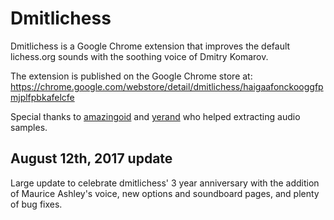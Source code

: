 Dmitlichess
===========

Dmitlichess is a Google Chrome extension that improves the default lichess.org sounds with the soothing voice of Dmitry Komarov.

The extension is published on the Google Chrome store at: https://chrome.google.com/webstore/detail/dmitlichess/haigaafonckooggfpmjplfpbkafelcfe

Special thanks to [amazingoid](http://twitch.tv/amazingoid/) and [yerand](http://twitch.tv/yerand/) who helped extracting audio samples.

## August 12th, 2017 update
Large update to celebrate dmitlichess' 3 year anniversary with the addition of Maurice Ashley's voice, new options and soundboard pages, and plenty of bug fixes.

